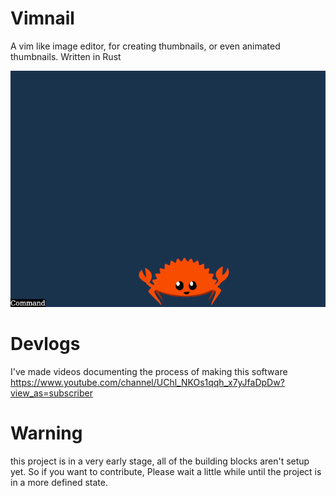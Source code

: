 # Vimnail
A vim like image editor, for creating thumbnails, or even animated thumbnails.
Written in Rust

![](about/animated_preview.gif)

# Devlogs
I've made videos documenting the process of making this software
https://www.youtube.com/channel/UChl_NKOs1qqh_x7yJfaDpDw?view_as=subscriber

# Warning
this project is in a very early stage, all of the building blocks aren't setup yet.
So if you want to contribute, Please wait a little while until the project is in a more defined state.
